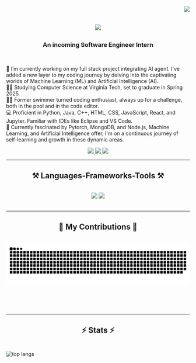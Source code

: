 <img align="right" src="https://visitor-badge.laobi.icu/badge?page_id=sumtzehern.sumtzehern" />

<h1 align="center">
    <img src="https://readme-typing-svg.herokuapp.com/?font=Righteous&size=35&center=true&vCenter=true&width=500&height=70&duration=4000&lines=Hi+There!+👋;+I'm+Wesley+Sum!;" />
</h1>

<h3 align="center">An incoming Software Engineer Intern</h3>

<br/>

<div align="left">

🔭 I’m currently working on my full stack project integrating AI agent. I've added a new layer to my coding journey by delving into the captivating worlds of Machine Learning (ML) and            Artificial Intelligence (AI).<br>
👨‍🎓 Studying Computer Science at Virginia Tech, set to graduate in Spring 2025.<br>
🏊‍♂️ Former swimmer turned coding enthusiast, always up for a challenge, both in the pool and in the code editor.<br>
💻 Proficient in Python, Java, C++, HTML, CSS, JavaScript, React, and Jupyter. Familiar with IDEs like Eclipse and VS Code.<br>
🚀 Currently fascinated by Pytorch, MongoDB, and Node.js, Machine Learning, and Artificial Intelligence offer, I'm on a continuous journey of self-learning and growth in these dynamic     areas.<br>

</div>

<div align="center"> 
  <a href="mailto:wesleysumsoftwaredev@gmail.com">
    <img src="https://img.shields.io/badge/Gmail-333333?style=for-the-badge&logo=gmail&logoColor=red" />
  </a>
  <a href="https://www.linkedin.com/in/wesley-sum/" target="_blank">
    <img src="https://img.shields.io/badge/LinkedIn-0077B5?style=for-the-badge&logo=linkedin&logoColor=white" target="_blank" />
  </a>
  <a href="https://wesleysum.vt.domains/" target="_blank">
     <img src="https://img.shields.io/badge/Portfolio-FF5722?style=for-the-badge&logo=todoist&logoColor=white" target="_blank" /> <!-- sqlite, safari, google-chrome are other good icon options -->
  </a>
</div>

<hr/>
 
<h2 align="center">⚒️ Languages-Frameworks-Tools ⚒️</h2>
<br/>
<div align="center">
    <img src="https://skillicons.dev/icons?i=react,mui,html,css,vscode,visualstudio,idea,eclipse,github,tailwind,git" />
    <img src="https://skillicons.dev/icons?i=nodejs,python,cpp,java,js,ts,express,mongodb,c,java,nextjs,postgress,flask" /><br>
</div>

<br/>
<hr/>

<div align="center">
  <h2>🐍 My Contributions 🐍</h2>
  <br>
  <img alt="snake eating my contributions" src="https://raw.githubusercontent.com/sumtzehern/sumtzehern/output/github-contribution-grid-snake.svg" />
  
  <br/><br/><br/>
</div>

<hr/>

<h2 align="center">⚡ Stats ⚡</h2>
<br>
  <img width="325" align="center" src="https://github-readme-stats.vercel.app/api/top-langs/?username=sumtzehern&hide=HTML,ROFF&langs_count=6&layout=compact&theme=react&border_radius=10&size_weight=0.5&count_weight=0.5&exclude_repo=github-readme-stats" alt="top langs" />
<div align=center>
    
</div>
